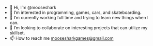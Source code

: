 - 👋 Hi, I’m @mooseshark
- 👀 I’m interested in programming, games, cars, and skateboarding.
- 🌱 I’m currently working full time and trying to learn new things when I can.
- 💞️ I’m looking to collaborate on interesting projects that can utilize my skillset. 
- 📫 How to reach me moosesharkgames@gmail.com

<!---
mooseshark/mooseshark is a ✨ special ✨ repository because its `README.md` (this file) appears on your GitHub profile.
You can click the Preview link to take a look at your changes.
--->
